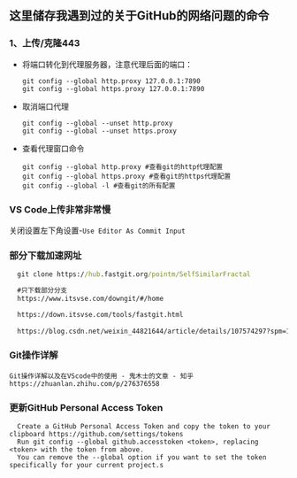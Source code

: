 ## 这里储存我遇到过的关于GitHub的网络问题的命令
### 1、上传/克隆443
- 将端口转化到代理服务器，注意代理后面的端口：
  ```
  git config --global http.proxy 127.0.0.1:7890
  git config --global https.proxy 127.0.0.1:7890
  ```
- 取消端口代理
  ``` 
  git config --global --unset http.proxy
  git config --global --unset https.proxy
  ```
- 查看代理窗口命令
  ```
  git config --global http.proxy #查看git的http代理配置
  git config --global https.proxy #查看git的https代理配置
  git config --global -l #查看git的所有配置
  ```
### VS Code上传非常非常慢
  关闭设置左下角设置-`Use Editor As Commit Input`
### 部分下载加速网址
```cmd
  git clone https://hub.fastgit.org/pointm/SelfSimilarFractal

  #只下载部分分支
  https://www.itsvse.com/downgit/#/home

  https://down.itsvse.com/tools/fastgit.html
  
  https://blog.csdn.net/weixin_44821644/article/details/107574297?spm=1001.2014.3001.5506

```
### Git操作详解
```
Git操作详解以及在VScode中的使用 - 鬼木士的文章 - 知乎
https://zhuanlan.zhihu.com/p/276376558
```
### 更新GitHub Personal Access Token
```
  Create a GitHub Personal Access Token and copy the token to your clipboard https://github.com/settings/tokens
  Run git config --global github.accesstoken <token>, replacing <token> with the token from above.
  You can remove the --global option if you want to set the token specifically for your current project.s
```
